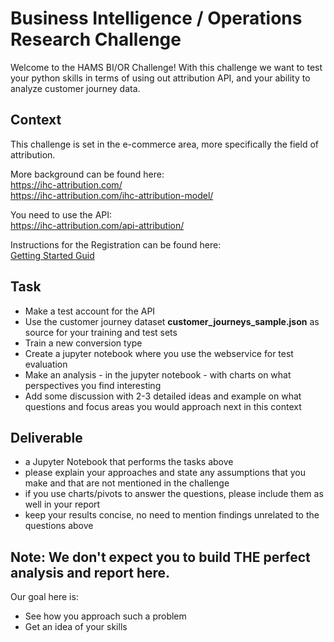 # Business Intelligence / Operations Research Challenge

Welcome to the HAMS BI/OR Challenge! 
With this challenge we want to test your python skills in terms of using out attribution API,
and your ability to analyze customer journey data.

## Context
This challenge is set in the e-commerce area, more specifically the field of attribution.

More background can be found here: <br>
<a href="https://ihc-attribution.com/" target="_blank">https://ihc-attribution.com/</a> <br>
<a href="https://ihc-attribution.com/ihc-attribution-model/" target="_blank">https://ihc-attribution.com/ihc-attribution-model/</a>


You need to use the API: <br>
<a href="ttps://ihc-attribution.com/api-attribution/" target="_blank">https://ihc-attribution.com/api-attribution/</a> <br>

Instructions for the Registration can be found here: <br>
<a href="https://docs.google.com/document/d/1N4roYPuvTqhvSZP5LVTBhtM4k7E1oe6llnNmBV-jQsI/" target="_blank">Getting Started Guid</a> <br>


## Task

* Make a test account for the API
* Use the customer journey dataset **customer_journeys_sample.json** as source for your training and test sets
* Train a new conversion type
* Create a jupyter notebook where you use the webservice for test evaluation
* Make an analysis - in the jupyter notebook - with charts on what perspectives you find interesting
* Add some discussion with 2-3 detailed ideas and example on what questions and focus areas you would approach next in this context


## Deliverable

- a Jupyter Notebook that performs the tasks above
- please explain your approaches and state any assumptions that you make and that are not mentioned in the challenge
- if you use charts/pivots to answer the questions, please include them as well in your report
- keep your results concise, no need to mention findings unrelated to the questions above


## Note: We don't expect you to build THE perfect analysis and report here.
Our goal here is:
* See how you approach such a problem
* Get an idea of your skills
